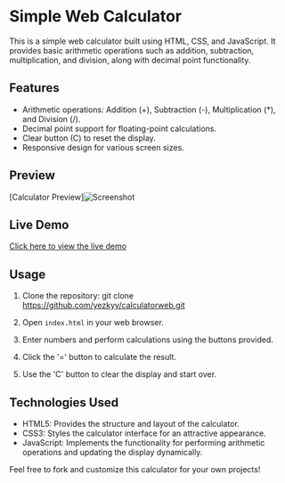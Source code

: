 # Simple Web Calculator

This is a simple web calculator built using HTML, CSS, and JavaScript. It provides basic arithmetic operations such as addition, subtraction, multiplication, and division, along with decimal point functionality.

## Features

- Arithmetic operations: Addition (+), Subtraction (-), Multiplication (*), and Division (/).
- Decimal point support for floating-point calculations.
- Clear button (C) to reset the display.
- Responsive design for various screen sizes.

## Preview

[Calculator Preview]![Screenshot](https://github.com/yezkyy/calculatorweb/assets/115384028/7fa2f0c6-679e-4065-9582-914c215a5add)


## Live Demo

[Click here to view the live demo](#)

## Usage

1. Clone the repository:
git clone https://github.com/yezkyy/calculatorweb.git
2. Open `index.html` in your web browser.

3. Enter numbers and perform calculations using the buttons provided.
   
4. Click the '=' button to calculate the result.
   
5. Use the 'C' button to clear the display and start over.

## Technologies Used

- HTML5: Provides the structure and layout of the calculator.
- CSS3: Styles the calculator interface for an attractive appearance.
- JavaScript: Implements the functionality for performing arithmetic operations and updating the display dynamically.

Feel free to fork and customize this calculator for your own projects!
